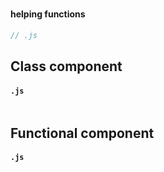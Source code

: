 # 

#### helping functions
```js
// .js

```

## Class component
#### `.js`
```js

```


## Functional component
#### `.js`
```js
```
